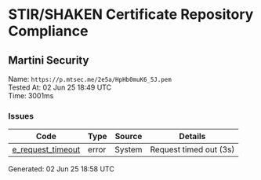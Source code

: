 # STIR/SHAKEN Certificate Repository Compliance

## Martini Security

Name: `https://p.mtsec.me/2e5a/HpHb0muK6_5J.pem`\
Tested At: 02 Jun 25 18:49 UTC\
Time: 3001ms

### Issues

| Code | Type | Source | Details |
|------|------|--------|---------|
| [e_request_timeout](../../ISSUES/e_request_timeout/README.md) | error | System | Request timed out (3s) |

Generated: 02 Jun 25 18:58 UTC